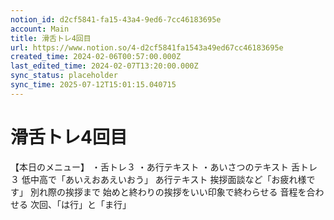 ```yaml
---
notion_id: d2cf5841-fa15-43a4-9ed6-7cc46183695e
account: Main
title: 滑舌トレ4回目
url: https://www.notion.so/4-d2cf5841fa1543a49ed67cc46183695e
created_time: 2024-02-06T00:57:00.000Z
last_edited_time: 2024-02-07T13:20:00.000Z
sync_status: placeholder
sync_time: 2025-07-12T15:01:15.040715
---
```

# 滑舌トレ4回目

【本日のメニュー】
・舌トレ３
・あ行テキスト
・あいさつのテキスト
舌トレ３
低中高で「あいえおあえいおう」
あ行テキスト
挨拶面談など「お疲れ様です」
別れ際の挨拶まで
始めと終わりの挨拶をいい印象で終わらせる
音程を合わせる
次回、「は行」と「ま行」